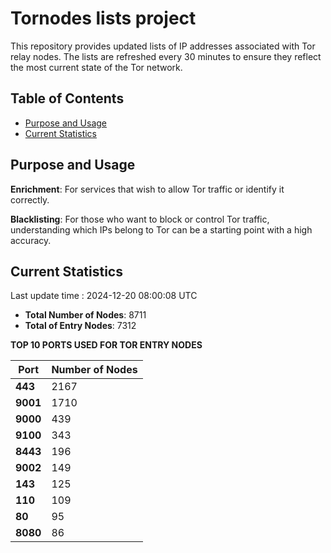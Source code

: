 # Tornodes lists project

This repository provides updated lists of IP addresses associated with Tor relay nodes. The lists are refreshed every 30 minutes to ensure they reflect the most current state of the Tor network.

## Table of Contents

- [Purpose and Usage](#purpose-and-usage)
- [Current Statistics](#current-statistics)


## Purpose and Usage

**Enrichment**: For services that wish to allow Tor traffic or identify it correctly.

**Blacklisting**: For those who want to block or control Tor traffic, understanding which IPs belong to Tor can be a starting point with a high accuracy.

## Current Statistics

Last update time : 2024-12-20 08:00:08 UTC

- **Total Number of Nodes**: 8711
- **Total of Entry Nodes**: 7312

**TOP 10 PORTS USED FOR TOR ENTRY NODES**

| **Port** | **Number of Nodes** |
|------|-----------------|
| **443**   | 2167  |
| **9001**   | 1710  |
| **9000**   | 439  |
| **9100**   | 343  |
| **8443**   | 196  |
| **9002**   | 149  |
| **143**   | 125  |
| **110**   | 109  |
| **80**   | 95  |
| **8080**   | 86  |

